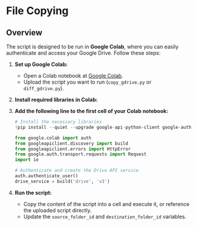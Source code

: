 # File Copying

## Overview

The script is designed to be run in **Google Colab**, where you can easily authenticate and access your Google Drive. Follow these steps:

1. **Set up Google Colab:**
   - Open a Colab notebook at [Google Colab](https://colab.research.google.com/).
   - Upload the script you want to run (`copy_gdrive.py` or `diff_gdrive.py`).

2. **Install required libraries in Colab:**

3. **Add the following line to the first cell of your Colab notebook:**
     ```python
    # Install the necessary libraries
    !pip install --quiet --upgrade google-api-python-client google-auth-httplib2 google-auth-oauthlib

    from google.colab import auth
    from googleapiclient.discovery import build
    from googleapiclient.errors import HttpError
    from google.auth.transport.requests import Request
    import io

    # Authenticate and create the Drive API service
    auth.authenticate_user()
    drive_service = build('drive', 'v3')
     ```
4. **Run the script:**
   - Copy the content of the script into a cell and execute it, or reference the uploaded script directly.
   - Update the `source_folder_id` and `destination_folder_id` variables.
